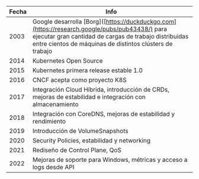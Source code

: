 |Fecha|Info  
|---|---|
|2003|Google desarrolla [Borg]([https://duckduckgo.com](https://research.google/pubs/pub43438/) para ejecutar gran cantidad de cargas de trabajo distribuidas entre cientos de máquinas de distintos clústers de trabajo| 
|2014|Kubernetes Open Source   | 
|2015|Kubernetes primera release estable 1.0   |
|2016|CNCF acepta como proyecto K8S    | 
|2017|Integración Cloud Híbrida, introducción de CRDs, mejoras de estabilidad e integración con almacenamiento   | 
|2018|Integración con CoreDNS, mejoras de estabilidad y rendimiento|
|2019|Introducción de VolumeSnapshots|
|2020|Security Policies, estabilidad y networking|
|2021|Rediseño de Control Plane, QoS|
|2022|Mejoras de soporte para Windows, métricas y acceso a logs desde API|
